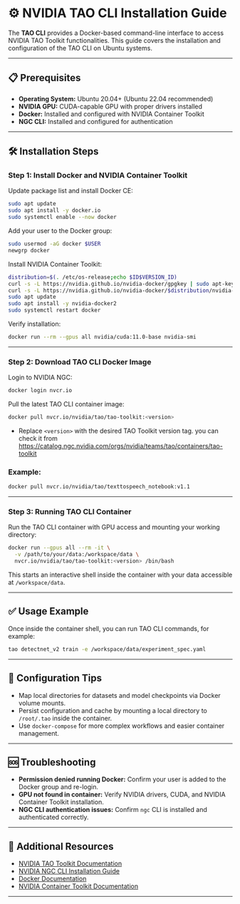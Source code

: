 # ⚙️ NVIDIA TAO CLI Installation Guide

The **TAO CLI** provides a Docker-based command-line interface to access NVIDIA TAO Toolkit functionalities. This guide covers the installation and configuration of the TAO CLI on Ubuntu systems.

---

## 📋 Prerequisites

* **Operating System:** Ubuntu 20.04+ (Ubuntu 22.04 recommended)
* **NVIDIA GPU:** CUDA-capable GPU with proper drivers installed
* **Docker:** Installed and configured with NVIDIA Container Toolkit
* **NGC CLI:** Installed and configured for authentication

---

## 🛠 Installation Steps

### Step 1: Install Docker and NVIDIA Container Toolkit

Update package list and install Docker CE:

```bash
sudo apt update
sudo apt install -y docker.io
sudo systemctl enable --now docker
```

Add your user to the Docker group:

```bash
sudo usermod -aG docker $USER
newgrp docker
```

Install NVIDIA Container Toolkit:

```bash
distribution=$(. /etc/os-release;echo $ID$VERSION_ID)
curl -s -L https://nvidia.github.io/nvidia-docker/gpgkey | sudo apt-key add -
curl -s -L https://nvidia.github.io/nvidia-docker/$distribution/nvidia-docker.list | sudo tee /etc/apt/sources.list.d/nvidia-docker.list
sudo apt update
sudo apt install -y nvidia-docker2
sudo systemctl restart docker
```

Verify installation:

```bash
docker run --rm --gpus all nvidia/cuda:11.0-base nvidia-smi
```

---

### Step 2: Download TAO CLI Docker Image

Login to NVIDIA NGC:

```bash
docker login nvcr.io
```

Pull the latest TAO CLI container image:

```bash
docker pull nvcr.io/nvidia/tao/tao-toolkit:<version>
```

- Replace `<version>` with the desired TAO Toolkit version tag. you can check it from https://catalog.ngc.nvidia.com/orgs/nvidia/teams/tao/containers/tao-toolkit

### Example:

```bash
docker pull nvcr.io/nvidia/tao/texttospeech_notebook:v1.1
```

---

### Step 3: Running TAO CLI Container

Run the TAO CLI container with GPU access and mounting your working directory:

```bash
docker run --gpus all --rm -it \
  -v /path/to/your/data:/workspace/data \
  nvcr.io/nvidia/tao/tao-toolkit:<version> /bin/bash
```

This starts an interactive shell inside the container with your data accessible at `/workspace/data`.

---

## ✅ Usage Example

Once inside the container shell, you can run TAO CLI commands, for example:

```bash
tao detectnet_v2 train -e /workspace/data/experiment_spec.yaml
```

---

## 🔧 Configuration Tips

* Map local directories for datasets and model checkpoints via Docker volume mounts.
* Persist configuration and cache by mounting a local directory to `/root/.tao` inside the container.
* Use `docker-compose` for more complex workflows and easier container management.

---

## 🆘 Troubleshooting

* **Permission denied running Docker:** Confirm your user is added to the Docker group and re-login.
* **GPU not found in container:** Verify NVIDIA drivers, CUDA, and NVIDIA Container Toolkit installation.
* **NGC CLI authentication issues:** Confirm `ngc` CLI is installed and authenticated correctly.

---

## 🔗 Additional Resources

* [NVIDIA TAO Toolkit Documentation](https://docs.nvidia.com/tao)
* [NVIDIA NGC CLI Installation Guide](https://docs.nvidia.com/ngc/ngc-cli-install-guide/index.html)
* [Docker Documentation](https://docs.docker.com/)
* [NVIDIA Container Toolkit Documentation](https://docs.nvidia.com/datacenter/cloud-native/container-toolkit/install-guide.html)

---
